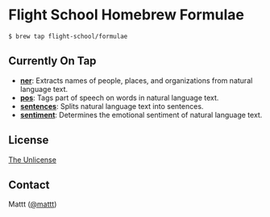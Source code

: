 # Flight School Homebrew Formulae

```terminal
$ brew tap flight-school/formulae
```

## Currently On Tap

- **[ner]**:
  Extracts names of people, places, and organizations from natural language text.
- **[pos]**:
  Tags part of speech on words in natural language text.
- **[sentences]**:
  Splits natural language text into sentences.
- **[sentiment]**:
  Determines the emotional sentiment of natural language text.

## License

[The Unlicense](http://unlicense.org)

## Contact

Mattt ([@mattt](https://twitter.com/mattt))

[ner]: https://github.com/Flight-School/ner
[pos]: https://github.com/Flight-School/pos
[sentences]: https://github.com/Flight-School/sentences
[sentiment]: https://github.com/Flight-School/sentiment
